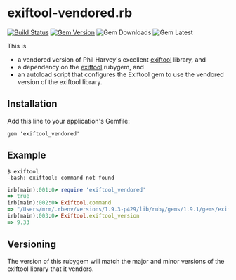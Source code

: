 # exiftool-vendored.rb

[![Build Status](https://secure.travis-ci.org/exiftool-rb/exiftool_vendored.rb.svg?branch=master)](http://travis-ci.org/exiftool-rb/exiftool_vendored.rb)
[![Gem Version](https://badge.fury.io/rb/exiftool_vendored.svg)](http://rubygems.org/gems/exiftool_vendored)
![Gem Downloads](https://img.shields.io/gem/dt/exiftool_vendored.svg)
![Gem Latest](https://img.shields.io/gem/dtv/exiftool_vendored.svg)

This is
* a vendored version of Phil Harvey's excellent [exiftool](http://www.sno.phy.queensu.ca/~phil/exiftool) library, and
* a dependency on the [exiftool](https://github.com/exiftool-rb/exiftool) rubygem, and
* an autoload script that configures the Exiftool gem to use the vendored version of the exiftool library.

## Installation

Add this line to your application's Gemfile:

    gem 'exiftool_vendored'

## Example

    $ exiftool
    -bash: exiftool: command not found

```ruby
irb(main):001:0> require 'exiftool_vendored'
=> true
irb(main):002:0> Exiftool.command
=> "/Users/mrm/.rbenv/versions/1.9.3-p429/lib/ruby/gems/1.9.1/gems/exiftool_vendored-9.33/bin/Image-ExifTool-9.33/exiftool"
irb(main):003:0> Exiftool.exiftool_version
=> 9.33
```

## Versioning

The version of this rubygem will match the major and minor versions of the exiftool library that it
vendors.

